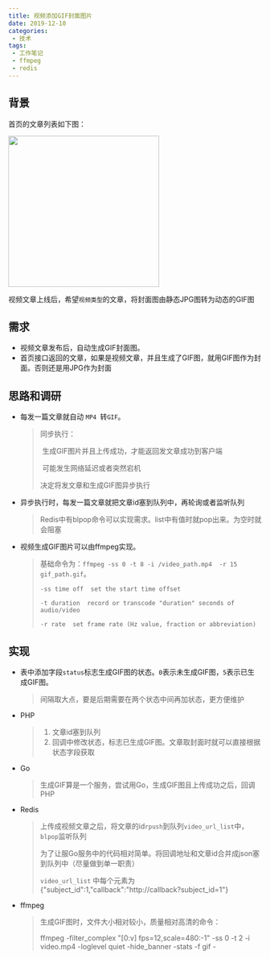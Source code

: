 ```yaml
---
title: 视频添加GIF封面图片
date: 2019-12-10
categories:
 - 技术
tags:
 - 工作笔记
 - ffmpeg
 - redis
---
```


## 背景

首页的文章列表如下图：

<img src="/img/work/首页文章.png" width = "300" />

视频文章上线后，希望`视频类型`的文章，将封面图由静态JPG图转为动态的GIF图

## 需求

* 视频文章发布后，自动生成GIF封面图。
* 首页接口返回的文章，如果是视频文章，并且生成了GIF图，就用GIF图作为封面。否则还是用JPG作为封面

## 思路和调研

* 每发一篇文章就自动 `MP4 `转`GIF`。

    > 同步执行：
    >
    > ​		生成GIF图片并且上传成功，才能返回发文章成功到客户端
    >
    > ​		可能发生网络延迟或者突然宕机
    >
    > 决定将发文章和生成GIF图异步执行

* 异步执行时，每发一篇文章就把文章id塞到队列中，再轮询或者监听队列

    > Redis中有blpop命令可以实现需求。list中有值时就pop出来。为空时就会阻塞
    
* 视频生成GIF图片可以由ffmpeg实现。

    > 基础命令为：`ffmpeg -ss 0 -t 8 -i /video_path.mp4  -r 15 gif_path.gif`。
    >
    >  `-ss time off  set the start time offset`
    >
    > `-t duration  record or transcode "duration" seconds of audio/video`
    >
    > `-r rate  set frame rate (Hz value, fraction or abbreviation)`

## 实现

* 表中添加字段`status`标志生成GIF图的状态。`0`表示未生成GIF图，`5`表示已生成GIF图。

    > 间隔取大点，要是后期需要在两个状态中间再加状态，更方便维护

* PHP

    > 1. 文章id塞到队列
    > 2. 回调中修改状态，标志已生成GIF图。文章取封面时就可以直接根据状态字段获取

* Go

    >生成GIF算是一个服务，尝试用Go，生成GIF图且上传成功之后，回调PHP

* Redis

    > 上传成视频文章之后，将文章的id`rpush`到队列`video_url_list`中，`blpop`监听队列
    >
    > 为了让服Go服务中的代码相对简单。将回调地址和文章id合并成json塞到队列中（尽量做到单一职责）
    >
    > `video_url_list` 中每个元素为{"subject_id":1,"callback":"http://callback?subject_id=1"}

* ffmpeg

    > 生成GIF图时，文件大小相对较小，质量相对高清的命令：
    >
    > ffmpeg -filter_complex "[0:v] fps=12,scale=480:-1" -ss 0 -t 2 -i video.mp4 -loglevel quiet -hide_banner -stats -f gif -
